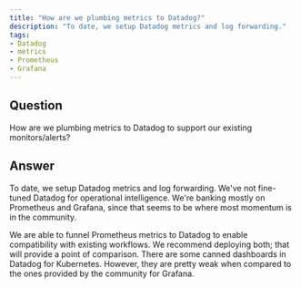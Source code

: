```yaml
---
title: "How are we plumbing metrics to Datadog?"
description: "To date, we setup Datadog metrics and log forwarding."
tags:
- Datadog
- metrics
- Prometheus
- Grafana
---
```


## Question

How are we plumbing metrics to Datadog to support our existing monitors/alerts?

## Answer

To date, we setup Datadog metrics and log forwarding. We've not fine-tuned Datadog for operational intelligence. We're banking mostly on Prometheus and Grafana, since that seems to be where most momentum is in the community.

We are able to funnel Prometheus metrics to Datadog to enable compatibility with existing workflows. We recommend deploying both; that will provide a point of comparison. There are some canned dashboards in Datadog for Kubernetes. However, they are pretty weak when compared to the ones provided by the community for Grafana.
